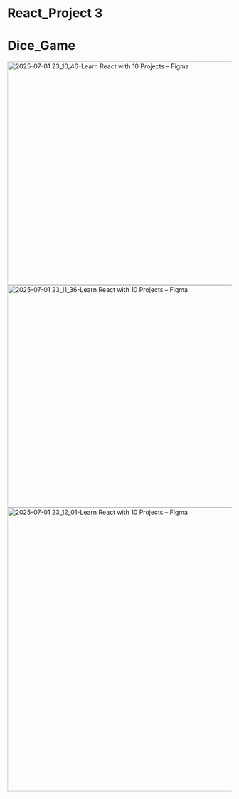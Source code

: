 # React_Project 3

# Dice_Game

<img width="854" height="502" alt="2025-07-01 23_10_46-Learn React with 10 Projects – Figma" src="https://github.com/user-attachments/assets/e3cd7b69-14c2-4f42-bfe2-1a723a1d021a" />


<img width="849" height="500" alt="2025-07-01 23_11_36-Learn React with 10 Projects – Figma" src="https://github.com/user-attachments/assets/39f6a888-1644-42ed-a5a0-9081927570ab" />


<img width="843" height="638" alt="2025-07-01 23_12_01-Learn React with 10 Projects – Figma" src="https://github.com/user-attachments/assets/2960d2c8-b663-43d2-a8c6-0b008c0f0b56" />
